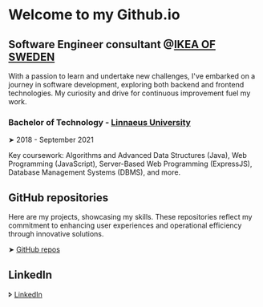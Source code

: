 # Welcome to my Github.io

## Software Engineer consultant @[IKEA OF SWEDEN](#)

With a passion to learn and undertake new challenges, I've embarked on a journey in software development, exploring both backend and frontend technologies. My curiosity and drive for continuous improvement fuel my work.

### Bachelor of Technology - [Linnaeus University](https://lnu.se)

&#10148; 2018 - September 2021

Key coursework: Algorithms and Advanced Data Structures (Java), Web Programming (JavaScript), Server-Based Web Programming (ExpressJS), Database Management Systems (DBMS), and more.

## GitHub repositories

Here are my projects, showcasing my skills. These repositories reflect my commitment to enhancing user experiences and operational efficiency through innovative solutions.

&#10148; [GitHub repos](https://github.com/rqkohistani)

<!--
&#10148; **Lorem Ipsum** is simply dummy text of the printing and typesetting industry.

&#10148; **Lorem Ipsum** is simply dummy text of the printing and typesetting industry.

##  Frontend
&#10148; [Coming soon template](https://comingtemplate.netlify.app/)

&#10148; [unicode table](https://unicode-table.com/en/27A4/) (2021) Lorem Ipsum is simply dummy text of the printing and typesetting industry.

&#10148; [lorem](https://www.lipsum.com/)
-->


## LinkedIn

&#129174; [LinkedIn](https://www.linkedin.com/in/rashed-qazizada-1b64b68a/)

<!--&#129174; [Github](github.com/rqkohistani) -->
